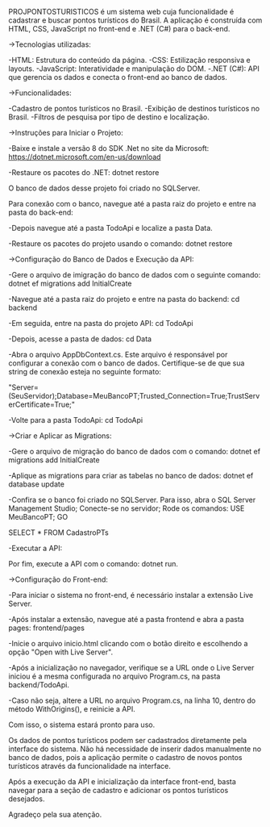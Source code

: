 PROJPONTOSTURISTICOS é um sistema web cuja funcionalidade é cadastrar e buscar pontos turísticos do Brasil. 
A aplicação é construída com HTML, CSS, JavaScript no front-end e .NET (C#) para o back-end.

->Tecnologias utilizadas:

-HTML: Estrutura do conteúdo da página.
-CSS: Estilização responsiva e layouts.
-JavaScript: Interatividade e manipulação do DOM.
-.NET (C#): API que gerencia os dados e conecta o front-end ao banco de dados.

->Funcionalidades:

-Cadastro de pontos turísticos no Brasil.
-Exibição de destinos turísticos no Brasil.
-Filtros de pesquisa por tipo de destino e localização.

->Instruções para Iniciar o Projeto:

-Baixe e instale a versão 8 do SDK .Net no site da Microsoft:
https://dotnet.microsoft.com/en-us/download

-Restaure os pacotes do .NET:
dotnet restore

O banco de dados desse projeto foi criado no SQLServer. 

Para conexão com o banco, navegue até a pasta raiz do projeto e entre na pasta do back-end:

-Depois navegue até a pasta TodoApi e localize a pasta Data.

 -Restaure os pacotes do projeto usando o comando:
   dotnet restore

->Configuração do Banco de Dados e Execução da API:

-Gere o arquivo de imigração do banco de dados com o seguinte comando:
dotnet ef migrations add InitialCreate

-Navegue até a pasta raiz do projeto e entre na pasta do backend:
  cd backend

-Em seguida, entre na pasta do projeto API:
  cd TodoApi

-Depois, acesse a pasta de dados:
  cd Data

-Abra o arquivo AppDbContext.cs. Este arquivo é responsável por configurar a conexão com o banco de dados. 
  Certifique-se de que sua string de conexão esteja no seguinte formato:

"Server=(SeuServidor);Database=MeuBancoPT;Trusted_Connection=True;TrustServerCertificate=True;"

-Volte para a pasta TodoApi:
  cd TodoApi

->Criar e Aplicar as Migrations:

-Gere o arquivo de migração do banco de dados com o comando:
  dotnet ef migrations add InitialCreate

-Aplique as migrations para criar as tabelas no banco de dados:
  dotnet ef database update

-Confira se o banco foi criado no SQLServer.
 Para isso, abra o SQL Server Management Studio;
 Conecte-se no servidor;
 Rode os comandos: 
   USE MeuBancoPT;
   GO

   SELECT * FROM CadastroPTs

 <!-- A modelagem da tabela pode ser encontrada na pasta Models, no arquivo EstruturaDb.cs e no script do banco que acompanha esse repositório. -->

-Executar a API:

Por fim, execute a API com o comando:
  dotnet run.

->Configuração do Front-end:

-Para iniciar o sistema no front-end, é necessário instalar a extensão Live Server.

-Após instalar a extensão, navegue até a pasta frontend e abra a pasta pages:
  frontend/pages

-Inicie o arquivo inicio.html clicando com o botão direito e escolhendo a opção "Open with Live Server".

-Após a inicialização no navegador, verifique se a URL onde o Live Server iniciou é a mesma configurada no arquivo Program.cs,
na pasta backend/TodoApi.

-Caso não seja, altere a URL no arquivo Program.cs, na linha 10, dentro do método WithOrigins(), e reinicie a API.

Com isso, o sistema estará pronto para uso.

Os dados de pontos turísticos podem ser cadastrados diretamente pela interface do sistema. Não há necessidade de inserir dados manualmente no banco de dados, pois a aplicação permite o cadastro de novos pontos turísticos através da funcionalidade na interface.

Após a execução da API e inicialização da interface front-end, basta navegar para a seção de cadastro e adicionar os pontos turísticos desejados.

Agradeço pela sua atenção.